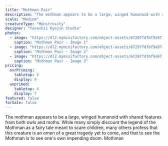 ```yaml
---
title: "Mothman Pair"
description: "The mothman appears to be a large, winged humanoid with shared features from both owls and moths. While many simply discount the legend of the Mothman as a fairy tale meant to scare children, many others profess that this creature is an omen of a great tragedy yet to come, and that to see the Mothman is to see one's own impending doom. Mothman"
scale: "Medium"
creatureType: "Monstrosity"
designer: "Yasashii Kyojin Studio"
photos:
  - image: "https://dl2.myminifactory.com/object-assets/67207fd7bf9a97.90359318/images/720X720-Mothman_ALL_PS.jpg"
    caption: "Mothman Pair - Image 1"
  - image: "https://dl2.myminifactory.com/object-assets/67207fd7bf9a97.90359318/images/720X720-Mothman_02_PS.jpg"
    caption: "Mothman Pair - Image 2"
  - image: "https://dl2.myminifactory.com/object-assets/67207fd7bf9a97.90359318/images/720X720-Mothman_01_PS.jpg"
    caption: "Mothman Pair - Image 3"
pricing:
  osrPriming:
    tabletop: 5
    display: 9
  unprimed:
    tabletop: 4
    display: 7
featured: false
forSale: false
---
```


The mothman appears to be a large, winged humanoid with shared features from both owls and moths. While many simply discount the legend of the Mothman as a fairy tale meant to scare children, many others profess that this creature is an omen of a great tragedy yet to come, and that to see the Mothman is to see one's own impending doom. Mothman